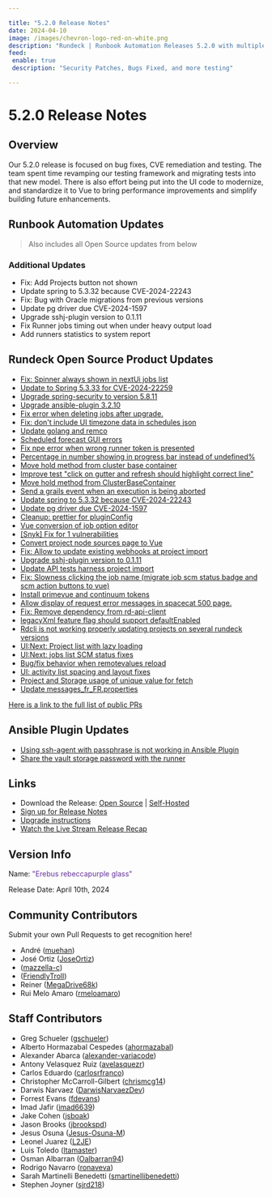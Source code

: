 ```yaml
---

title: "5.2.0 Release Notes"
date: 2024-04-10
image: /images/chevron-logo-red-on-white.png
description: "Rundeck | Runbook Automation Releases 5.2.0 with multiple security patches and bug fixes"
feed:
 enable: true
 description: "Security Patches, Bugs Fixed, and more testing"

---
```


# 5.2.0 Release Notes

## Overview

Our 5.2.0 release is focused on bug fixes, CVE remediation and testing.  The team spent time revamping our testing framework and migrating tests into that new model.  There is also effort being put into the UI code to modernize, and standardize it to Vue to bring performance improvements and simplify building future enhancements.

<VidStack src="youtube/uWhAQuWckQ0"/>

## Runbook Automation Updates

> Also includes all Open Source updates from below

### Additional Updates

* Fix: Add Projects button not shown
* Update spring to 5.3.32 because CVE-2024-22243
* Fix: Bug with Oracle migrations from previous versions
* Update pg driver due CVE-2024-1597
* Upgrade sshj-plugin version to 0.1.11
* Fix Runner jobs timing out when under heavy output load
* Add runners statistics to system report

## Rundeck Open Source Product Updates

* [Fix: Spinner always shown in nextUi jobs list](https://github.com/rundeck/rundeck/pull/9045)
* [Update to Spring 5.3.33 for CVE-2024-22259](https://github.com/rundeck/rundeck/pull/9042)
* [Upgrade spring-security to version 5.8.11](https://github.com/rundeck/rundeck/pull/9035)
* [Upgrade ansible-plugin 3.2.10](https://github.com/rundeck/rundeck/pull/9026)
* [Fix error when deleting jobs after upgrade.](https://github.com/rundeck/rundeck/pull/9012)
* [Fix: don&#39;t include UI timezone data in schedules json](https://github.com/rundeck/rundeck/pull/9008)
* [Update golang and remco](https://github.com/rundeck/rundeck/pull/9006)
* [Scheduled forecast GUI errors](https://github.com/rundeck/rundeck/pull/8998)
* [Fix npe error when wrong runner token is presented](https://github.com/rundeck/rundeck/pull/8994)
* [Percentage in number showing in progress bar instead of undefined%](https://github.com/rundeck/rundeck/pull/8974)
* [Move hold method from cluster base container](https://github.com/rundeck/rundeck/pull/8973)
* [Improve test &quot;click on gutter and refresh should highlight correct line&quot;](https://github.com/rundeck/rundeck/pull/8970)
* [Move hold method from ClusterBaseContainer ](https://github.com/rundeck/rundeck/pull/8966)
* [Send a grails event when an execution is being aborted](https://github.com/rundeck/rundeck/pull/8958)
* [Update spring to 5.3.32 because CVE-2024-22243](https://github.com/rundeck/rundeck/pull/8957)
* [Update pg driver due CVE-2024-1597](https://github.com/rundeck/rundeck/pull/8933)
* [Cleanup: prettier for pluginConfig](https://github.com/rundeck/rundeck/pull/8923)
* [Vue conversion of job option editor ](https://github.com/rundeck/rundeck/pull/8922)
* [[Snyk] Fix for 1 vulnerabilities](https://github.com/rundeck/rundeck/pull/8906)
* [Convert project node sources page to Vue](https://github.com/rundeck/rundeck/pull/8898)
* [Fix: Allow to update existing webhooks at project import](https://github.com/rundeck/rundeck/pull/8892)
* [Upgrade sshj-plugin version to 0.1.11](https://github.com/rundeck/rundeck/pull/8889)
* [Update API tests harness project import](https://github.com/rundeck/rundeck/pull/8888)
* [Fix: Slowness clicking the job name (migrate job scm status badge and scm action buttons to vue)](https://github.com/rundeck/rundeck/pull/8877)
* [Install primevue and continuum tokens](https://github.com/rundeck/rundeck/pull/8871)
* [Allow display of request error messages in spacecat 500 page.](https://github.com/rundeck/rundeck/pull/8861)
* [Fix: Remove dependency from rd-api-client](https://github.com/rundeck/rundeck/pull/8852)
* [legacyXml feature flag should support defaultEnabled](https://github.com/rundeck/rundeck/pull/8845)
* [Rdcli is not working properly updating projects on several rundeck versions](https://github.com/rundeck/rundeck/pull/8826)
* [UI:Next: Project list with lazy loading](https://github.com/rundeck/rundeck/pull/8815)
* [UI:Next: jobs list SCM status fixes](https://github.com/rundeck/rundeck/pull/8814)
* [Bug/fix behavior when remotevalues reload](https://github.com/rundeck/rundeck/pull/8793)
* [UI: activity list spacing and layout fixes](https://github.com/rundeck/rundeck/pull/8792)
* [Project and Storage usage of unique value for fetch](https://github.com/rundeck/rundeck/pull/8765)
* [Update messages_fr_FR.properties](https://github.com/rundeck/rundeck/pull/8702)

[Here is a link to the full list of public PRs](https://github.com/rundeck/rundeck/pulls?q=is%3Apr+milestone%3A5.2.0+is%3Aclosed)

## Ansible Plugin Updates
* [Using ssh-agent with passphrase is not working in Ansible Plugin](https://github.com/rundeck-plugins/ansible-plugin/pull/350)
* [Share the vault storage password with the runner](https://github.com/rundeck-plugins/ansible-plugin/pull/349)


## Links

- Download the Release: [Open Source](https://www.rundeck.com/community-downloads/5.2.0) | [Self-Hosted](https://www.rundeck.com/enterprise-downloads/5.2.0)
- [Sign up for Release Notes](https://www.rundeck.com/release-notes-signup)
- [Upgrade instructions](/upgrading/index.md)
- [Watch the Live Stream Release Recap](https://www.youtube.com/live/uWhAQuWckQ0?si=_YLNK-oohOcYKVi8)

## Version Info

Name: <span style="color: rebeccapurple"><span class="glyphicon glyphicon-glass"></span> "Erebus rebeccapurple glass"</span>

Release Date: April 10th, 2024

## Community Contributors

Submit your own Pull Requests to get recognition here!

* André ([muehan](https://github.com/muehan))
* José Ortiz ([JoseOrtiz](https://github.com/JoseOrtiz))
*  ([mazzella-c](https://github.com/mazzella-c))
*  ([FriendlyTroll](https://github.com/FriendlyTroll))
* Reiner ([MegaDrive68k](https://github.com/MegaDrive68k))
* Rui Melo Amaro ([rmeloamaro](https://github.com/rmeloamaro))

## Staff Contributors

* Greg Schueler ([gschueler](https://github.com/gschueler))
* Alberto Hormazabal Cespedes ([ahormazabal](https://github.com/ahormazabal))
* Alexander Abarca ([alexander-variacode](https://github.com/alexander-variacode))
* Antony Velasquez Ruiz ([avelasquezr](https://github.com/avelasquezr))
* Carlos Eduardo ([carlosrfranco](https://github.com/carlosrfranco))
* Christopher McCarroll-Gilbert ([chrismcg14](https://github.com/chrismcg14))
* Darwis Narvaez ([DarwisNarvaezDev](https://github.com/DarwisNarvaezDev))
* Forrest Evans ([fdevans](https://github.com/fdevans))
* Imad Jafir ([imad6639](https://github.com/imad6639))
* Jake Cohen ([jsboak](https://github.com/jsboak))
* Jason Brooks ([jbrookspd](https://github.com/jbrookspd))
* Jesus Osuna ([Jesus-Osuna-M](https://github.com/Jesus-Osuna-M))
* Leonel Juarez ([L2JE](https://github.com/L2JE))
* Luis Toledo ([ltamaster](https://github.com/ltamaster))
* Osman Albarran ([Oalbarran94](https://github.com/Oalbarran94))
* Rodrigo Navarro ([ronaveva](https://github.com/ronaveva))
* Sarah Martinelli Benedetti ([smartinellibenedetti](https://github.com/smartinellibenedetti))
* Stephen Joyner ([sjrd218](https://github.com/sjrd218))
